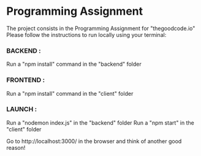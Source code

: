 # Programming Assignment

The project consists in the Programming Assignment for "thegoodcode.io"
Please follow the instructions to run locally using your terminal:

### BACKEND :

Run a "npm install" command in the "backend" folder

### FRONTEND :

Run a "npm install" command in the "client" folder

### LAUNCH :

Run a "nodemon index.js" in the "backend" folder
Run a "npm start" in the "client" folder

Go to http://localhost:3000/ in the browser and think of another good reason!
